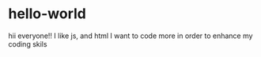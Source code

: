 # hello-world


hii everyone!!
I like js, and html 
I want to code more in order to enhance my coding skils
